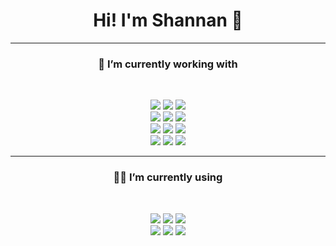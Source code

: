 <h1 align="center">Hi! I'm Shannan 👋</h1>

<hr>
<h3 align="center">🔭  I’m currently working with</h4>
<br>
<p align='center'>
  <img src="https://img.shields.io/badge/NodeJS%20-%23339933.svg?&style=for-the-badge&logo=node.js&logoColor=white" />
  <img src="https://shields.io/badge/JavaScript%20-%23F7DF1E?style=for-the-badge&logo=javascript&logoColor=white" />
  <img src="https://shields.io/badge/TypeScript%20-%233178C6?style=for-the-badge&logo=typescript&logoColor=white" /> <br/>
  <img src="https://img.shields.io/badge/PHP%20-%23777BB4.svg?&style=for-the-badge&logo=php&logoColor=white" />
  <img src="https://img.shields.io/badge/React%20-%2361DAFB.svg?&style=for-the-badge&logo=react&logoColor=white" />
  <img src="https://img.shields.io/badge/Electron%20-%2347848F.svg?&style=for-the-badge&logo=electron&logoColor=white" /> <br/>
  <img src="https://img.shields.io/badge/MongoDB%20-%2347A248.svg?&style=for-the-badge&logo=mongodb&logoColor=white" />
  <img src="https://img.shields.io/badge/Python%20-%233776AB.svg?&style=for-the-badge&logo=python&logoColor=white" />
  <img src="https://img.shields.io/badge/Java 8%20-%23E34f26.svg?&style=for-the-badge&logo=java&logoColor=white" /> <br/>
  <img src="https://img.shields.io/badge/SQLite%20-%23003B57.svg?&style=for-the-badge&logo=sqlite&logoColor=white" />
  <img src="https://img.shields.io/badge/MySQL%20-%234479A1.svg?&style=for-the-badge&logo=mysql&logoColor=white" />
  <img src="https://img.shields.io/badge/Puppeteer%20-%2340B5A4.svg?&style=for-the-badge&logo=puppeteer&logoColor=white" /> <br/>
</p>

<hr>
<h3 align="center">👨‍💻 I’m currently using</h4>
<br>
<p align='center'>
  <img src="https://img.shields.io/badge/Windows_10-%230078D6?style=for-the-badge&logo=windows-10&logoColor=white" />
  <img src="https://img.shields.io/badge/EndeavourOS-%237F7FFF?style=for-the-badge&logo=endeavouros&logoColor=white" />
  <img src="https://img.shields.io/badge/Visual_Studio_Code-%23007ACC?style=for-the-badge&logo=visualstudiocode&logoColor=white" /> <br/>
  <img src="https://img.shields.io/badge/BurpSuite%20-%23FF6633.svg?&style=for-the-badge&logo=burpsuite&logoColor=white" />
  <img src="https://img.shields.io/badge/Postman%20-%23FF6C37.svg?&style=for-the-badge&logo=postman&logoColor=white" />
  <img src="https://img.shields.io/badge/Git%20-%23F05032.svg?&style=for-the-badge&logo=git&logoColor=white" />
</p>

